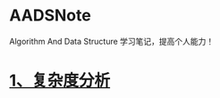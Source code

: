 # AADSNote
Algorithm And Data Structure  学习笔记，提高个人能力！

# [1、复杂度分析](https://github.com/tianxiake/AADSNote/blob/main/note/%E6%97%B6%E9%97%B4%E5%A4%8D%E6%9D%82%E5%BA%A6.md)
